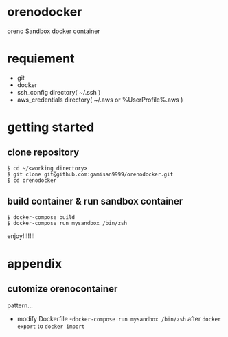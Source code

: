 # orenodocker

oreno Sandbox docker container

# requiement

- git
- docker
- ssh_config directory( ~/.ssh )
- aws_credentials directory( ~/.aws or %UserProfile%\.aws )

# getting started

## clone repository

```
$ cd ~/<working_directory>
$ git clone git@github.com:gamisan9999/orenodocker.git
$ cd orenodocker
```

## build container & run sandbox container

```
$ docker-compose build
$ docker-compose run mysandbox /bin/zsh
```

enjoy!!!!!!!

# appendix

## cutomize orenocontainer

pattern...

- modify Dockerfile
-`docker-compose run mysandbox /bin/zsh` after `docker export` to `docker import`

